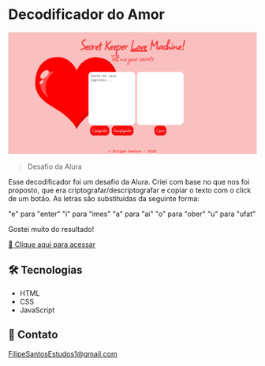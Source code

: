 # Decodificador do Amor

![preview](./.github/preview.png)

> Desafio da Alura

Esse decodificador foi um desafio da Alura. Criei com base no que nos foi proposto, que era criptografar/descriptografar e copiar o texto com o click de um botão. 
As letras são substituídas da seguinte forma:

"e" para "enter"
"i" para "imes"
"a" para "ai"
"o" para "ober"
"u" para "ufat"

Gostei muito do resultado!

[🔗 Clique aqui para acessar](https://filipesantos07.github.io/decodificador/)

## 🛠️ Tecnologias

- HTML
- CSS
- JavaScript

## 💛 Contato

FilipeSantosEstudos1@gmail.com

